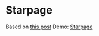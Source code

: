 # Starpage
Based on [this post](https://i.redd.it/706hrex3p2h51.png)
Demo: [Starpage](https://axelhuerta.github.io/)
